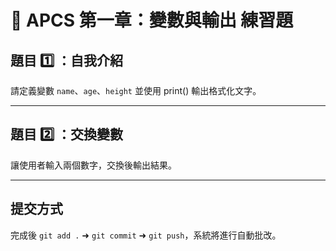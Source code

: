# 📝 APCS 第一章：變數與輸出 練習題

## 題目 1️⃣ ：自我介紹

請定義變數 `name`、`age`、`height` 並使用 print() 輸出格式化文字。

---

## 題目 2️⃣ ：交換變數

讓使用者輸入兩個數字，交換後輸出結果。

---

## 提交方式

完成後 `git add .` ➜ `git commit` ➜ `git push`，系統將進行自動批改。
